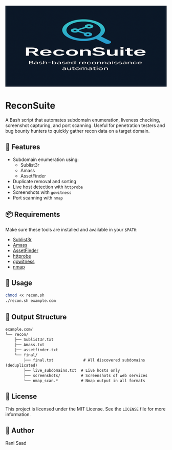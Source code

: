 ![ReconSuite Banner](https://raw.githubusercontent.com/ranisaad/ReconSuite/main/ReconSuite_Banner_1280x640.png)

# ReconSuite

A Bash script that automates subdomain enumeration, liveness checking, screenshot capturing, and port scanning. Useful for penetration testers and bug bounty hunters to quickly gather recon data on a target domain.

## 🚀 Features
- Subdomain enumeration using:
  - Sublist3r
  - Amass
  - AssetFinder
- Duplicate removal and sorting
- Live host detection with `httprobe`
- Screenshots with `gowitness`
- Port scanning with `nmap`

## 📦 Requirements
Make sure these tools are installed and available in your `$PATH`:
- [Sublist3r](https://github.com/aboul3la/Sublist3r)
- [Amass](https://github.com/owasp-amass/amass)
- [AssetFinder](https://github.com/tomnomnom/assetfinder)
- [httprobe](https://github.com/tomnomnom/httprobe)
- [gowitness](https://github.com/sensepost/gowitness)
- [nmap](https://nmap.org/)

## 🔧 Usage
```bash
chmod +x recon.sh
./recon.sh example.com
```

## 📁 Output Structure
```
example.com/
└── recon/
    ├── Sublist3r.txt
    ├── Amass.txt
    ├── assetfinder.txt
    └── final/
        ├── final.txt             # All discovered subdomains (deduplicated)
        ├── live_subdomains.txt  # Live hosts only
        ├── screenshots/         # Screenshots of web services
        └── nmap_scan.*          # Nmap output in all formats
```

## 📜 License
This project is licensed under the MIT License. See the `LICENSE` file for more information.

## 🙋 Author
Rani Saad
